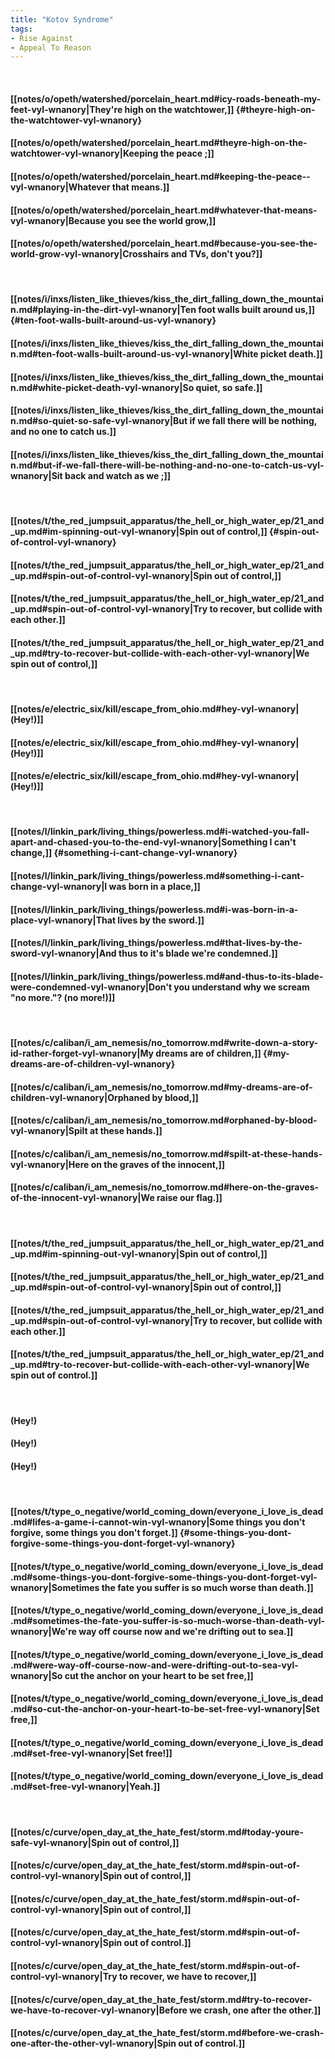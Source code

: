 ```yaml
---
title: "Kotov Syndrome"
tags:
- Rise Against
- Appeal To Reason
---
```

&nbsp;
#### [[notes/o/opeth/watershed/porcelain_heart.md#icy-roads-beneath-my-feet-vyl-wnanory|They're high on the watchtower,]] {#theyre-high-on-the-watchtower-vyl-wnanory}
#### [[notes/o/opeth/watershed/porcelain_heart.md#theyre-high-on-the-watchtower-vyl-wnanory|Keeping the peace ;]]
#### [[notes/o/opeth/watershed/porcelain_heart.md#keeping-the-peace--vyl-wnanory|Whatever that means.]]
#### [[notes/o/opeth/watershed/porcelain_heart.md#whatever-that-means-vyl-wnanory|Because you see the world grow,]]
#### [[notes/o/opeth/watershed/porcelain_heart.md#because-you-see-the-world-grow-vyl-wnanory|Crosshairs and TVs, don't you?]]
&nbsp;
#### [[notes/i/inxs/listen_like_thieves/kiss_the_dirt_falling_down_the_mountain.md#playing-in-the-dirt-vyl-wnanory|Ten foot walls built around us,]] {#ten-foot-walls-built-around-us-vyl-wnanory}
#### [[notes/i/inxs/listen_like_thieves/kiss_the_dirt_falling_down_the_mountain.md#ten-foot-walls-built-around-us-vyl-wnanory|White picket death.]]
#### [[notes/i/inxs/listen_like_thieves/kiss_the_dirt_falling_down_the_mountain.md#white-picket-death-vyl-wnanory|So quiet, so safe.]]
#### [[notes/i/inxs/listen_like_thieves/kiss_the_dirt_falling_down_the_mountain.md#so-quiet-so-safe-vyl-wnanory|But if we fall there will be nothing, and no one to catch us.]]
#### [[notes/i/inxs/listen_like_thieves/kiss_the_dirt_falling_down_the_mountain.md#but-if-we-fall-there-will-be-nothing-and-no-one-to-catch-us-vyl-wnanory|Sit back and watch as we ;]]
&nbsp;
#### [[notes/t/the_red_jumpsuit_apparatus/the_hell_or_high_water_ep/21_and_up.md#im-spinning-out-vyl-wnanory|Spin out of control,]] {#spin-out-of-control-vyl-wnanory}
#### [[notes/t/the_red_jumpsuit_apparatus/the_hell_or_high_water_ep/21_and_up.md#spin-out-of-control-vyl-wnanory|Spin out of control,]]
#### [[notes/t/the_red_jumpsuit_apparatus/the_hell_or_high_water_ep/21_and_up.md#spin-out-of-control-vyl-wnanory|Try to recover, but collide with each other.]]
#### [[notes/t/the_red_jumpsuit_apparatus/the_hell_or_high_water_ep/21_and_up.md#try-to-recover-but-collide-with-each-other-vyl-wnanory|We spin out of control,]]
&nbsp;
#### [[notes/e/electric_six/kill/escape_from_ohio.md#hey-vyl-wnanory|(Hey!)]]
#### [[notes/e/electric_six/kill/escape_from_ohio.md#hey-vyl-wnanory|(Hey!)]]
#### [[notes/e/electric_six/kill/escape_from_ohio.md#hey-vyl-wnanory|(Hey!)]]
&nbsp;
#### [[notes/l/linkin_park/living_things/powerless.md#i-watched-you-fall-apart-and-chased-you-to-the-end-vyl-wnanory|Something I can't change,]] {#something-i-cant-change-vyl-wnanory}
#### [[notes/l/linkin_park/living_things/powerless.md#something-i-cant-change-vyl-wnanory|I was born in a place,]]
#### [[notes/l/linkin_park/living_things/powerless.md#i-was-born-in-a-place-vyl-wnanory|That lives by the sword.]]
#### [[notes/l/linkin_park/living_things/powerless.md#that-lives-by-the-sword-vyl-wnanory|And thus to it's blade we're condemned.]]
#### [[notes/l/linkin_park/living_things/powerless.md#and-thus-to-its-blade-were-condemned-vyl-wnanory|Don't you understand why we scream "no more."? (no more!)]]
&nbsp;
#### [[notes/c/caliban/i_am_nemesis/no_tomorrow.md#write-down-a-story-id-rather-forget-vyl-wnanory|My dreams are of children,]] {#my-dreams-are-of-children-vyl-wnanory}
#### [[notes/c/caliban/i_am_nemesis/no_tomorrow.md#my-dreams-are-of-children-vyl-wnanory|Orphaned by blood,]]
#### [[notes/c/caliban/i_am_nemesis/no_tomorrow.md#orphaned-by-blood-vyl-wnanory|Spilt at these hands.]]
#### [[notes/c/caliban/i_am_nemesis/no_tomorrow.md#spilt-at-these-hands-vyl-wnanory|Here on the graves of the innocent,]]
#### [[notes/c/caliban/i_am_nemesis/no_tomorrow.md#here-on-the-graves-of-the-innocent-vyl-wnanory|We raise our flag.]]
&nbsp;
#### [[notes/t/the_red_jumpsuit_apparatus/the_hell_or_high_water_ep/21_and_up.md#im-spinning-out-vyl-wnanory|Spin out of control,]]
#### [[notes/t/the_red_jumpsuit_apparatus/the_hell_or_high_water_ep/21_and_up.md#spin-out-of-control-vyl-wnanory|Spin out of control,]]
#### [[notes/t/the_red_jumpsuit_apparatus/the_hell_or_high_water_ep/21_and_up.md#spin-out-of-control-vyl-wnanory|Try to recover, but collide with each other.]]
#### [[notes/t/the_red_jumpsuit_apparatus/the_hell_or_high_water_ep/21_and_up.md#try-to-recover-but-collide-with-each-other-vyl-wnanory|We spin out of control.]]
&nbsp;
#### (Hey!)
#### (Hey!)
#### (Hey!)
&nbsp;
#### [[notes/t/type_o_negative/world_coming_down/everyone_i_love_is_dead.md#lifes-a-game-i-cannot-win-vyl-wnanory|Some things you don't forgive, some things you don't forget.]] {#some-things-you-dont-forgive-some-things-you-dont-forget-vyl-wnanory}
#### [[notes/t/type_o_negative/world_coming_down/everyone_i_love_is_dead.md#some-things-you-dont-forgive-some-things-you-dont-forget-vyl-wnanory|Sometimes the fate you suffer is so much worse than death.]]
#### [[notes/t/type_o_negative/world_coming_down/everyone_i_love_is_dead.md#sometimes-the-fate-you-suffer-is-so-much-worse-than-death-vyl-wnanory|We're way off course now and we're drifting out to sea.]]
#### [[notes/t/type_o_negative/world_coming_down/everyone_i_love_is_dead.md#were-way-off-course-now-and-were-drifting-out-to-sea-vyl-wnanory|So cut the anchor on your heart to be set free,]]
#### [[notes/t/type_o_negative/world_coming_down/everyone_i_love_is_dead.md#so-cut-the-anchor-on-your-heart-to-be-set-free-vyl-wnanory|Set free,]]
#### [[notes/t/type_o_negative/world_coming_down/everyone_i_love_is_dead.md#set-free-vyl-wnanory|Set free!]]
#### [[notes/t/type_o_negative/world_coming_down/everyone_i_love_is_dead.md#set-free-vyl-wnanory|Yeah.]]
&nbsp;
#### [[notes/c/curve/open_day_at_the_hate_fest/storm.md#today-youre-safe-vyl-wnanory|Spin out of control,]]
#### [[notes/c/curve/open_day_at_the_hate_fest/storm.md#spin-out-of-control-vyl-wnanory|Spin out of control,]]
#### [[notes/c/curve/open_day_at_the_hate_fest/storm.md#spin-out-of-control-vyl-wnanory|Spin out of control,]]
#### [[notes/c/curve/open_day_at_the_hate_fest/storm.md#spin-out-of-control-vyl-wnanory|Spin out of control.]]
#### [[notes/c/curve/open_day_at_the_hate_fest/storm.md#spin-out-of-control-vyl-wnanory|Try to recover, we have to recover,]]
#### [[notes/c/curve/open_day_at_the_hate_fest/storm.md#try-to-recover-we-have-to-recover-vyl-wnanory|Before we crash, one after the other.]]
#### [[notes/c/curve/open_day_at_the_hate_fest/storm.md#before-we-crash-one-after-the-other-vyl-wnanory|Spin out of control.]]
